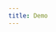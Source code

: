 ```yaml
---
title: Demo
---
```


<iframe style="border: 0; height: calc(100vh - 320px); width: 100%" src="//localhost:6006/?path=/story/forms--select"></iframe>
